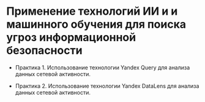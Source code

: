 # Применение технологий ИИ и и машинного обучения для поиска угроз информационной безопасности 

- Практика 1. Использование технологии Yandex Query для анализа
данных сетевой активности.

- Практика 2. Использование технологии Yandex DataLens для анализа данных сетевой активности.